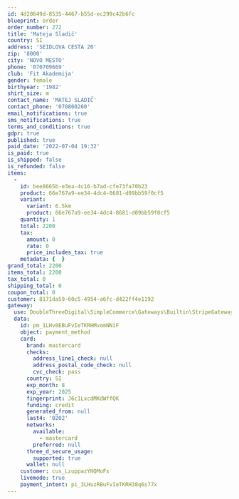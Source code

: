 ```yaml
---
id: 4d20649d-8535-4467-b55d-ec299c42b6fc
blueprint: order
order_number: 272
title: 'Mateja Sladič'
country: SI
address: 'SEIDLOVA CESTA 20'
zip: '8000'
city: 'NOVO MESTO'
phone: '070709669'
club: 'Fit Akademija'
gender: female
birthyear: '1982'
shirt_size: m
contact_name: 'MATEJ SLADIČ'
contact_phone: '070860260'
email_notifications: true
sms_notifications: true
terms_and_conditions: true
gdpr: true
published: true
paid_date: '2022-07-04 19:32'
is_paid: true
is_shipped: false
is_refunded: false
items:
  -
    id: bee8665b-e3ea-4c16-b7ad-cfe73fa70b23
    product: 66e767a9-ee34-4dc4-8681-d09bb59f0cf5
    variant:
      variant: 6.5km
      product: 66e767a9-ee34-4dc4-8681-d09bb59f0cf5
    quantity: 1
    total: 2200
    tax:
      amount: 0
      rate: 0
      price_includes_tax: true
    metadata: {  }
grand_total: 2200
items_total: 2200
tax_total: 0
shipping_total: 0
coupon_total: 0
customer: 8171da59-60c5-4954-a6fc-d422ff4e1192
gateway:
  use: DoubleThreeDigital\SimpleCommerce\Gateways\Builtin\StripeGateway
  data:
    id: pm_1LHv0EBuFvIeTKRHMvomNNiF
    object: payment_method
    card:
      brand: mastercard
      checks:
        address_line1_check: null
        address_postal_code_check: null
        cvc_check: pass
      country: SI
      exp_month: 8
      exp_year: 2025
      fingerprint: J6c1LxcdMKdWffQK
      funding: credit
      generated_from: null
      last4: '0202'
      networks:
        available:
          - mastercard
        preferred: null
      three_d_secure_usage:
        supported: true
      wallet: null
    customer: cus_LzuppazYHQMoFx
    livemode: true
    payment_intent: pi_3LHuzRBuFvIeTKRH38q6s77x
---
```

